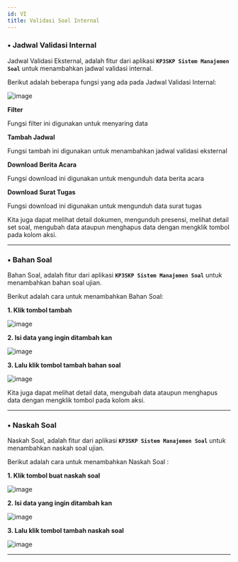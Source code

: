 ```yaml
---
id: VI
title: Validasi Soal Internal
---
```


### • Jadwal Validasi Internal

Jadwal Validasi Eksternal, adalah fitur dari aplikasi **`KP3SKP Sistem Manajemen Soal`** untuk menambahkan jadwal validasi internal.

Berikut adalah beberapa fungsi yang ada pada Jadwal Validasi Internal:

![image](/img/Jadwal_fungsi.PNG)

**Filter**

Fungsi filter ini digunakan untuk menyaring data 

**Tambah Jadwal**

Fungsi tambah ini digunakan untuk menambahkan jadwal validasi eksternal

**Download Berita Acara**

Fungsi download ini digunakan untuk mengunduh data berita acara

**Download Surat Tugas**

Fungsi download ini digunakan untuk mengunduh data surat tugas


Kita juga dapat melihat detail dokumen, mengunduh presensi, melihat detail set soal, mengubah data  ataupun menghapus data dengan mengklik tombol pada kolom aksi.

---

### • Bahan Soal

Bahan Soal, adalah fitur dari aplikasi **`KP3SKP Sistem Manajemen Soal`** untuk menambahkan bahan soal ujian. 

Berikut adalah cara untuk menambahkan Bahan Soal:

**1. Klik tombol tambah**

![image](/img/Tambah_B2.png)

**2. Isi data yang ingin ditambah kan**

![image](/img/Bahan_data.PNG)

**3.  Lalu klik tombol tambah bahan soal**

![image](/img/Tambah_B.PNG)

Kita juga dapat melihat detail data, mengubah data  ataupun menghapus data dengan mengklik tombol pada kolom aksi.

---

### • Naskah Soal

Naskah Soal, adalah fitur dari aplikasi **`KP3SKP Sistem Manajemen Soal`** untuk menambahkan naskah soal ujian. 

Berikut adalah cara untuk menambahkan Naskah Soal :

**1. Klik tombol buat naskah soal**

![image](/img/Buat_N.png)

**2. Isi data yang ingin ditambah kan**

![image](/img/Naskah_data.PNG)

**3.  Lalu klik tombol tambah naskah soal**

![image](/img/Tambah_N.PNG)

---


